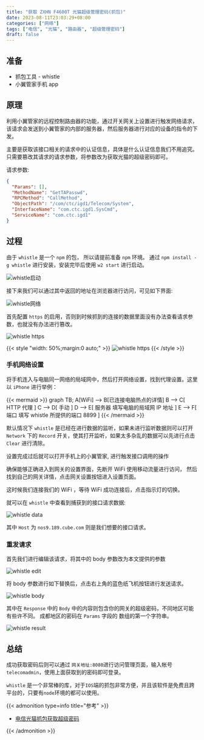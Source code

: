 ```yaml
---
title: "获取 ZXHN F4600T 光猫超级管理密码(抓包)"
date: 2023-08-11T23:03:29+08:00
categories: ["网络"]
tags: ["电信", "光猫", "路由器", "超级管理密码"]
draft: false
---
```


## 准备

- 抓包工具 - whistle
- 小翼管家手机 app

## 原理

利用小翼管家的远程控制路由器的功能，通过开关网关上设置进行触发网络请求，该请求会发送到小翼管家的内部的服务器，然后服务器进行对应的设备的指令的下发。

主要是获取该接口相关的请求中的认证信息，具体是什么认证信息我们不用追究。只需要篡改其请求的请求参数，将参数改为获取光猫的超级密码即可。

请求参数:

```json
{
  "Params": [],
  "MethodName": "GetTAPasswd",
  "RPCMethod": "CallMethod",
  "ObjectPath": "/com/ctc/igd1/Telecom/System",
  "InterfaceName": "com.ctc.igd1.SysCmd",
  "ServiceName": "com.ctc.igd1"
}
```

## 过程

由于 `whistle` 是一个 `npm` 的包， 所以请提前准备 `npm` 环境。
通过 `npm install -g whistle` 进行安装，安装完毕后使用 `w2 start` 进行启动。

![whistle启动](./whistle-start.png "whistle启动")

接下来我们可以通过其中返回的地址在浏览器进行访问，可见如下界面:

![whistle网络](./whistle-network.png "whistle网络")

首先配置 `https` 的启用，否则到时候抓到的连接的数据里面没有办法查看请求参数，也就没有办法进行篡改。

![whistle https](./whistle-https-1.png "whistel https 入口")

{{< style "width: 50%;margin:0 auto;" >}}
![whistle https](./whistle-https-2.png "whistel https 配置项")
{{< /style >}}

### 手机网络设置

将手机连入与电脑同一网络的局域网中，然后打开网络设置，找到代理设置。这里以 `iPhone` 进行举例：

{{< mermaid >}}
graph TB;
A[WiFi] --> B[已连接电脑热点的详情]
B --> C[ HTTP 代理 ]
C --> D[ 手动 ]
D --> E[ 服务器 填写电脑的局域网 IP 地址 ]
E --> F[ 端口 填写 whistle 所提供的端口 8899 ]
{{< /mermaid >}}

默认情况下 `whistle` 是已经在进行数据的监听，如果未进行监听数据则可以打开 `Network` 下的 `Record` 开关，使其打开监听，如果太多杂乱的数据可以先进行点击 `Clear` 进行清除。

设置完成过后就可以打开手机上的小翼管家, 进行触发接口调用的操作

确保能够正确进入到网关的设置界面，先断开 WiFi 使用移动流量进行访问， 然后找到自己的网关详情，点击网关设置按钮进入设置页面。

这时候我们连接我们的 WiFi ，等待 WiFi 成功连接后，点击指示灯的切换。

就可以在 `whistle` 中查看到捕获到的接口请求数据:

![whistle data](./whistle-get-data.png "获取到的数据")

其中 `Host` 为 `nos9.189.cube.com` 则是我们想要的接口请求。

### 重发请求

首先我们进行编辑该请求，将其中的 body 参数改为本文提供的参数

![whistle edit](./whistle-edit.png "编辑请求")

将 body 参数进行如下替换后，点击右上角的蓝色纸飞机按钮进行发送请求。

![whistle body](./whistle-body.png "编辑body参数并且发送")

其中在 `Response` 中的 `Body` 中的内容则包含你的网关的超级密码，不同地区可能有些许不同。
成都地区的密码在 `Params` 字段的 数组的第一个字符串。

![whistle result](./whistle-result.png "接口请求结果")

## 总结

成功获取密码后则可以通过 `网关地址:8080`进行访问管理页面，输入帐号`telecomadmin`，使用上面获取到的密码即可登录。

`whistle` 是一个非常棒的库，对于`IOS`端的抓包非常方便，并且该软件是免费且跨平台的，只要有`node`环境的都可以使用。

{{< admonition type=info title="参考" >}}

- [电信光猫抓包获取超级密码](https://blog.wenfxl.com/w-f-x-l-20221022-ty-centos-7x.html)

{{< /admonition >}}
